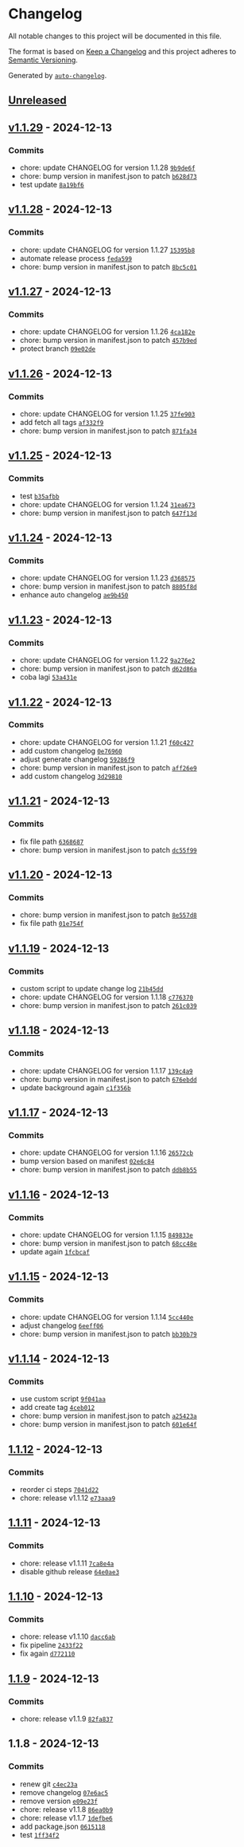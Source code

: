 # Changelog

All notable changes to this project will be documented in this file.

The format is based on [Keep a Changelog](https://keepachangelog.com/en/1.0.0/)
and this project adheres to [Semantic Versioning](https://semver.org/spec/v2.0.0.html).

Generated by [`auto-changelog`](https://github.com/CookPete/auto-changelog).

## [Unreleased](https://github.com/alfonsus20/webpack-publish-extension/compare/v1.1.29...HEAD)

## [v1.1.29](https://github.com/alfonsus20/webpack-publish-extension/compare/v1.1.28...v1.1.29) - 2024-12-13

### Commits

- chore: update CHANGELOG for version 1.1.28 [`9b9de6f`](https://github.com/alfonsus20/webpack-publish-extension/commit/9b9de6f4c61cf90b0fa515aa6e6fd7d7e9bc1dca)
- chore: bump version in manifest.json to patch [`b628d73`](https://github.com/alfonsus20/webpack-publish-extension/commit/b628d737c05f84ab85a1994dbe8d72c29a139de1)
- test update [`8a19bf6`](https://github.com/alfonsus20/webpack-publish-extension/commit/8a19bf6efa626856ab365d4dc81599e955763e4c)

## [v1.1.28](https://github.com/alfonsus20/webpack-publish-extension/compare/v1.1.27...v1.1.28) - 2024-12-13

### Commits

- chore: update CHANGELOG for version 1.1.27 [`15395b8`](https://github.com/alfonsus20/webpack-publish-extension/commit/15395b8ff5432c5b455c4046a1f1361667d310b4)
- automate release process [`feda599`](https://github.com/alfonsus20/webpack-publish-extension/commit/feda599f9ad903e6ccbbec5feee28e397fa00fc1)
- chore: bump version in manifest.json to patch [`8bc5c01`](https://github.com/alfonsus20/webpack-publish-extension/commit/8bc5c01b604ca06605e8e5825ab15dc890c3c01b)

## [v1.1.27](https://github.com/alfonsus20/webpack-publish-extension/compare/v1.1.26...v1.1.27) - 2024-12-13

### Commits

- chore: update CHANGELOG for version 1.1.26 [`4ca182e`](https://github.com/alfonsus20/webpack-publish-extension/commit/4ca182ef4bcdfad96d031732f584cd892f9c9579)
- chore: bump version in manifest.json to patch [`457b9ed`](https://github.com/alfonsus20/webpack-publish-extension/commit/457b9edbbe52b803ef7e25fe0c19b0b0fd7e24f2)
- protect branch [`09e02de`](https://github.com/alfonsus20/webpack-publish-extension/commit/09e02defded45e932e574f12f184a86c8bfdfe85)

## [v1.1.26](https://github.com/alfonsus20/webpack-publish-extension/compare/v1.1.25...v1.1.26) - 2024-12-13

### Commits

- chore: update CHANGELOG for version 1.1.25 [`37fe903`](https://github.com/alfonsus20/webpack-publish-extension/commit/37fe903f85d1fc47711c118407896fcfb0336d0b)
- add fetch all tags [`af332f9`](https://github.com/alfonsus20/webpack-publish-extension/commit/af332f95f5678da860094084fdcd38134eb64c5f)
- chore: bump version in manifest.json to patch [`871fa34`](https://github.com/alfonsus20/webpack-publish-extension/commit/871fa34ebee391d40a4273b3a916fe776d8f1c05)

## [v1.1.25](https://github.com/alfonsus20/webpack-publish-extension/compare/v1.1.24...v1.1.25) - 2024-12-13

### Commits

- test [`b35afbb`](https://github.com/alfonsus20/webpack-publish-extension/commit/b35afbbff698d6695c1e3a0e2f8ab5b4258b135a)
- chore: update CHANGELOG for version 1.1.24 [`31ea673`](https://github.com/alfonsus20/webpack-publish-extension/commit/31ea673506517614dd32492a541c00fa3ebdfd73)
- chore: bump version in manifest.json to patch [`647f13d`](https://github.com/alfonsus20/webpack-publish-extension/commit/647f13d02ef3870dbac7e8cb40530de05e69f68c)

## [v1.1.24](https://github.com/alfonsus20/webpack-publish-extension/compare/v1.1.23...v1.1.24) - 2024-12-13

### Commits

- chore: update CHANGELOG for version 1.1.23 [`d368575`](https://github.com/alfonsus20/webpack-publish-extension/commit/d368575edbffddc86bcf573ee8aa55c0be556c27)
- chore: bump version in manifest.json to patch [`8805f8d`](https://github.com/alfonsus20/webpack-publish-extension/commit/8805f8d8c82a7d95f2bed499ab2c45368c184fc4)
- enhance auto changelog [`ae9b450`](https://github.com/alfonsus20/webpack-publish-extension/commit/ae9b4504e3afb8a3cf3661df5d20f09620cbe307)

## [v1.1.23](https://github.com/alfonsus20/webpack-publish-extension/compare/v1.1.22...v1.1.23) - 2024-12-13

### Commits

- chore: update CHANGELOG for version 1.1.22 [`9a276e2`](https://github.com/alfonsus20/webpack-publish-extension/commit/9a276e22f4b737aedf920f3369d559977cf3e9d9)
- chore: bump version in manifest.json to patch [`d62d86a`](https://github.com/alfonsus20/webpack-publish-extension/commit/d62d86afbdc09b65cc2d4a0d32fa21762c3f456f)
- coba lagi [`53a431e`](https://github.com/alfonsus20/webpack-publish-extension/commit/53a431e918b5a104566ea0eca92f639392562163)

## [v1.1.22](https://github.com/alfonsus20/webpack-publish-extension/compare/v1.1.21...v1.1.22) - 2024-12-13

### Commits

- chore: update CHANGELOG for version 1.1.21 [`f60c427`](https://github.com/alfonsus20/webpack-publish-extension/commit/f60c4279e7cbbd8eb1efaff2053d52ee1da0d40f)
- add custom changelog [`0e76960`](https://github.com/alfonsus20/webpack-publish-extension/commit/0e76960a7c0b9fd9c851e8edfd5428d7213ec61e)
- adjust generate changelog [`59286f9`](https://github.com/alfonsus20/webpack-publish-extension/commit/59286f9600ef58462b420e8894872b9537ce82d5)
- chore: bump version in manifest.json to patch [`aff26e9`](https://github.com/alfonsus20/webpack-publish-extension/commit/aff26e95c0e0916fd5b218cba57be910e48dcf2b)
- add custom changelog [`3d29810`](https://github.com/alfonsus20/webpack-publish-extension/commit/3d298106f8a95f6fc7fdef23e0ced7a493f7a83a)

## [v1.1.21](https://github.com/alfonsus20/webpack-publish-extension/compare/v1.1.20...v1.1.21) - 2024-12-13

### Commits

- fix file path [`6368687`](https://github.com/alfonsus20/webpack-publish-extension/commit/63686879273920d5833c7f5202d50fee2eefa00d)
- chore: bump version in manifest.json to patch [`dc55f99`](https://github.com/alfonsus20/webpack-publish-extension/commit/dc55f99f1d69be20d47806cdc41f322519213fde)

## [v1.1.20](https://github.com/alfonsus20/webpack-publish-extension/compare/v1.1.19...v1.1.20) - 2024-12-13

### Commits

- chore: bump version in manifest.json to patch [`8e557d8`](https://github.com/alfonsus20/webpack-publish-extension/commit/8e557d87bfda6ffb5b8823334bf780247cfaeae6)
- fix file path [`01e754f`](https://github.com/alfonsus20/webpack-publish-extension/commit/01e754fc5abf89537068492adce179b47e0388e9)

## [v1.1.19](https://github.com/alfonsus20/webpack-publish-extension/compare/v1.1.18...v1.1.19) - 2024-12-13

### Commits

- custom script to update change log [`21b45dd`](https://github.com/alfonsus20/webpack-publish-extension/commit/21b45dd55fb81743cb0330f33f0467afc19980f2)
- chore: update CHANGELOG for version 1.1.18 [`c776370`](https://github.com/alfonsus20/webpack-publish-extension/commit/c776370b79de2e479620af2eacbf8c7c8bea2bd8)
- chore: bump version in manifest.json to patch [`261c039`](https://github.com/alfonsus20/webpack-publish-extension/commit/261c039566ee53299f15d78d82620be3c05fbd4e)

## [v1.1.18](https://github.com/alfonsus20/webpack-publish-extension/compare/v1.1.17...v1.1.18) - 2024-12-13

### Commits

- chore: update CHANGELOG for version 1.1.17 [`139c4a9`](https://github.com/alfonsus20/webpack-publish-extension/commit/139c4a9b19a358b8fb2c7fdccf3e501fc1538352)
- chore: bump version in manifest.json to patch [`676ebdd`](https://github.com/alfonsus20/webpack-publish-extension/commit/676ebdd34eb14a182c0d2e8c9cfdca076d3fe1d2)
- update background again [`c1f356b`](https://github.com/alfonsus20/webpack-publish-extension/commit/c1f356bb66d81c193ffc34bb4073c1ea305064d3)

## [v1.1.17](https://github.com/alfonsus20/webpack-publish-extension/compare/v1.1.16...v1.1.17) - 2024-12-13

### Commits

- chore: update CHANGELOG for version 1.1.16 [`26572cb`](https://github.com/alfonsus20/webpack-publish-extension/commit/26572cb245c8bed7d31ac55e48bfcba53cff8175)
- bump version based on manifest [`02e6c84`](https://github.com/alfonsus20/webpack-publish-extension/commit/02e6c84f4aa34e047e6cc6c824a56728f6cbc7a6)
- chore: bump version in manifest.json to patch [`ddb8b55`](https://github.com/alfonsus20/webpack-publish-extension/commit/ddb8b55289ee5d8193cd9b6c20557705fdb6a6b7)

## [v1.1.16](https://github.com/alfonsus20/webpack-publish-extension/compare/v1.1.15...v1.1.16) - 2024-12-13

### Commits

- chore: update CHANGELOG for version 1.1.15 [`849833e`](https://github.com/alfonsus20/webpack-publish-extension/commit/849833ed7a391fe41a7486e89274df382292d86a)
- chore: bump version in manifest.json to patch [`68cc48e`](https://github.com/alfonsus20/webpack-publish-extension/commit/68cc48e1f8bb0696de3ada169d3172493df7dd54)
- update again [`1fcbcaf`](https://github.com/alfonsus20/webpack-publish-extension/commit/1fcbcaff5ac4f258d4f5686c64e7fd0f4a5056fb)

## [v1.1.15](https://github.com/alfonsus20/webpack-publish-extension/compare/v1.1.14...v1.1.15) - 2024-12-13

### Commits

- chore: update CHANGELOG for version 1.1.14 [`5cc440e`](https://github.com/alfonsus20/webpack-publish-extension/commit/5cc440e5978d59ee7a95f1e12e5cd0c129cc0233)
- adjust changelog [`6eeff06`](https://github.com/alfonsus20/webpack-publish-extension/commit/6eeff069467f463f22679b84c0d9ef8603fb3891)
- chore: bump version in manifest.json to patch [`bb30b79`](https://github.com/alfonsus20/webpack-publish-extension/commit/bb30b794496a55507a450574bc56767110393878)

## [v1.1.14](https://github.com/alfonsus20/webpack-publish-extension/compare/1.1.12...v1.1.14) - 2024-12-13

### Commits

- use custom script [`9f041aa`](https://github.com/alfonsus20/webpack-publish-extension/commit/9f041aa8dd5a86a4801da53a71060c677776a76b)
- add create tag [`4ceb012`](https://github.com/alfonsus20/webpack-publish-extension/commit/4ceb012e97ea2daf2ac28f699ef7d16a1c59eb79)
- chore: bump version in manifest.json to patch [`a25423a`](https://github.com/alfonsus20/webpack-publish-extension/commit/a25423a951c1059c338cfc4513ee8f306396c625)
- chore: bump version in manifest.json to patch [`601e64f`](https://github.com/alfonsus20/webpack-publish-extension/commit/601e64f57b0ff80cfc3e58aebd06bf3462768dc4)

## [1.1.12](https://github.com/alfonsus20/webpack-publish-extension/compare/1.1.11...1.1.12) - 2024-12-13

### Commits

- reorder ci steps [`7041d22`](https://github.com/alfonsus20/webpack-publish-extension/commit/7041d228de8b00900aebe0247231d6504f871b5d)
- chore: release v1.1.12 [`e73aaa9`](https://github.com/alfonsus20/webpack-publish-extension/commit/e73aaa9ccbe418c48e8441017c4a239753172737)

## [1.1.11](https://github.com/alfonsus20/webpack-publish-extension/compare/1.1.10...1.1.11) - 2024-12-13

### Commits

- chore: release v1.1.11 [`7ca8e4a`](https://github.com/alfonsus20/webpack-publish-extension/commit/7ca8e4a6e8de53fcbb8ae5c3238a4ff0297b63c1)
- disable github release [`64e0ae3`](https://github.com/alfonsus20/webpack-publish-extension/commit/64e0ae3a2d613a221270b5fed87a3831efd8b23a)

## [1.1.10](https://github.com/alfonsus20/webpack-publish-extension/compare/1.1.9...1.1.10) - 2024-12-13

### Commits

- chore: release v1.1.10 [`dacc6ab`](https://github.com/alfonsus20/webpack-publish-extension/commit/dacc6ab0f062aeae16b93e1b231e6b2a6ad1094d)
- fix pipeline [`2433f22`](https://github.com/alfonsus20/webpack-publish-extension/commit/2433f224602e87c6b90bec8ff6a57f31b857fc05)
- fix again [`d772110`](https://github.com/alfonsus20/webpack-publish-extension/commit/d772110bfabc5e88222a8f2e2e2e4949f8504241)

## [1.1.9](https://github.com/alfonsus20/webpack-publish-extension/compare/1.1.8...1.1.9) - 2024-12-13

### Commits

- chore: release v1.1.9 [`82fa837`](https://github.com/alfonsus20/webpack-publish-extension/commit/82fa837289bfb4d3a28cf01025be3689bcfc7a38)

## 1.1.8 - 2024-12-13

### Commits

- renew git [`c4ec23a`](https://github.com/alfonsus20/webpack-publish-extension/commit/c4ec23a044431a227fa254942d9dff0cc576594d)
- remove changelog [`07e6ac5`](https://github.com/alfonsus20/webpack-publish-extension/commit/07e6ac53336e0dac23d5cf20ccbc3dd0a909ee06)
- remove version [`e09e23f`](https://github.com/alfonsus20/webpack-publish-extension/commit/e09e23f3bad8e10e3abe8ac9c00d447ce01117a6)
- chore: release v1.1.8 [`86ea0b9`](https://github.com/alfonsus20/webpack-publish-extension/commit/86ea0b9a8c9e564218bce80db9098b6353fc4318)
- chore: release v1.1.7 [`1defbe6`](https://github.com/alfonsus20/webpack-publish-extension/commit/1defbe6cbe5a92f9cd056cba27e89ce2095cd2b9)
- add package.json [`0615118`](https://github.com/alfonsus20/webpack-publish-extension/commit/061511885b4166b8f60ac8216df42cf8f3837d5e)
- test [`1ff34f2`](https://github.com/alfonsus20/webpack-publish-extension/commit/1ff34f2ff7de70f00a408d6b79e3efb1c8e32cb1)
